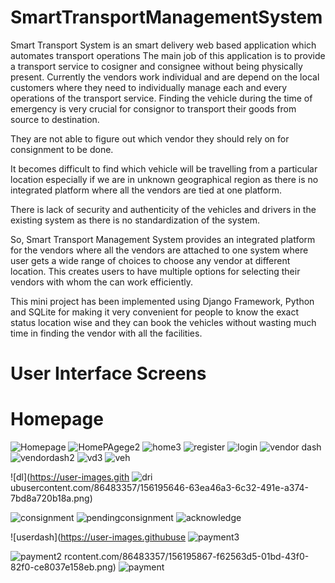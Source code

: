 # SmartTransportManagementSystem
Smart Transport System is an smart delivery web based application which automates transport operations The main job of this application is to provide a transport service to cosigner and consignee without being physically present.
Currently the vendors work individual and are depend on the local customers where they need to individually manage each and every operations of the transport service. 
Finding the vehicle during the time of emergency is very crucial for consignor to transport their goods from source to destination.

They are not able to figure out which vendor they should rely on for consignment to be done.

It becomes difficult to find which vehicle will be travelling from a particular location especially if we are in unknown geographical region as there is no integrated platform where all the vendors are tied at one platform.

There is lack of security and authenticity of the vehicles and drivers in the existing system as there is no standardization of the system.

So, Smart Transport Management System provides an integrated platform for the vendors where all the vendors are attached to one system where user gets a wide range of choices to choose any vendor at different location. This creates users to have multiple options for selecting their vendors with whom the can work efficiently.

This mini project has been implemented using Django Framework, Python and SQLite for making it very convenient for people to know the exact status location wise and they can book the vehicles without wasting much time in finding the vendor  with all the facilities.
# User Interface Screens

# Homepage
![Homepage](https://user-images.githubusercontent.com/86483357/156194582-46b56e48-da37-4d63-b00b-aea828d50add.png)
![HomePAgege2](https://user-images.githubusercontent.com/86483357/156195115-b9e7b2f0-92bf-4f1d-a6b5-e78d1663ed28.png)
![home3](https://user-images.githubusercontent.com/86483357/156195165-f347f20c-2409-4de6-9286-ae72027c2aa8.png)
![register](https://user-images.githubusercontent.com/86483357/156195276-cd9dd544-a950-4199-a774-45acc4453de1.png)
![login](https://user-images.githubusercontent.com/86483357/156195300-72f2b308-d980-4da8-84cd-a4e16c936c50.png)
![vendor dash](https://user-images.githubusercontent.com/86483357/156195350-5ebe57ae-f1b7-4ca9-a9e7-eaef1aca6096.png)
![vendordash2](https://user-images.githubusercontent.com/86483357/156195359-a73a3add-4cd2-4b5f-ab83-7a23516c4f2b.png)
![vd3](https://user-images.githubusercontent.com/86483357/156195384-aad79aba-2380-45d9-ad44-183da95dde36.png)
![veh](https://user-images.githubusercontent.com/86483357/156195630-f1999d0f-8095-48d1-8a1d-da15fb5e2ec9.png)

![dl](https://user-images.gith
![dri](https://user-images.githubusercontent.com/86483357/156195749-8ba8d8db-0f14-4299-adbc-67a9fe2fc03d.png)
ubusercontent.com/86483357/156195646-63ea46a3-6c32-491e-a374-7bd8a720b18a.png)

![consignment](https://user-images.githubusercontent.com/86483357/156195806-4e5c5400-4cda-48ca-8e95-045fc2ba762d.png)
![pendingconsignment](https://user-images.githubusercontent.com/86483357/156195845-521a57b9-5f7d-4286-9e10-23d3a2d7e945.png)
![acknowledge](https://user-images.githubusercontent.com/86483357/156195996-d0a3637a-cdba-4f29-85a4-aaf61646eedc.png)

![userdash](https://user-images.githubuse
![payment3](https://user-images.githubusercontent.com/86483357/156195944-1991f948-165a-484f-84e0-37e307751c80.png)

![payment2](https://user-images.githubusercontent.com/86483357/156195930-71ecaf5d-3af9-4abc-b326-a98416181b04.png)
rcontent.com/86483357/156195867-f62563d5-01bd-43f0-82f0-ce8037e158eb.png)
![payment](https://user-images.githubusercontent.com/86483357/156195918-a1bb2ae9-b2ae-48d6-bb6c-019b30b8cd54.png)



